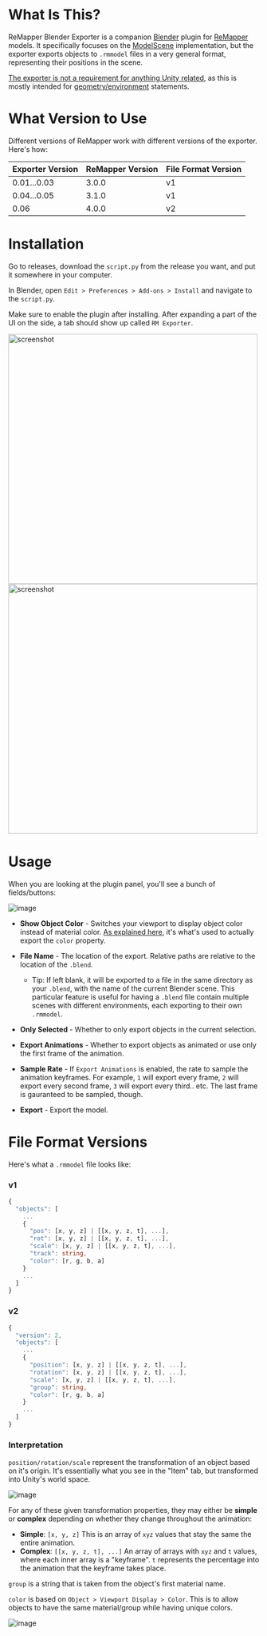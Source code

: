 # What Is This?
ReMapper Blender Exporter is a companion [Blender](https://www.blender.org/) plugin for [ReMapper](https://github.com/Swifter1243/ReMapper) models. It specifically focuses on the [ModelScene](https://github.com/Swifter1243/ReMapper/wiki/Model-Scene) implementation, but the exporter exports objects to `.rmmodel` files in a very general format, representing their positions in the scene.

<ins>The exporter is not a requirement for anything Unity related</ins>, as this is mostly intended for [geometry/environment](https://github.com/Aeroluna/Heck/wiki/Environment) statements. 

# What Version to Use
Different versions of ReMapper work with different versions of the exporter. Here's how:

| Exporter Version | ReMapper Version | File Format Version |
|---|---|---|
| 0.01...0.03 | 3.0.0 | v1 |
| 0.04...0.05 | 3.1.0 | v1 |
| 0.06 | 4.0.0 | v2 |

# Installation
Go to releases, download the `script.py` from the release you want, and put it somewhere in your computer.

In Blender, open `Edit > Preferences > Add-ons > Install` and navigate to the `script.py`.

Make sure to enable the plugin after installing. After expanding a part of the UI on the side, a tab should show up called `RM Exporter`.

<img src="https://user-images.githubusercontent.com/90769470/185506952-71625260-b2fb-46c4-b147-bb332c532cbe.png" alt="screenshot" width="500"/>
<img src="https://user-images.githubusercontent.com/61858676/183328172-f9cb8533-6dc3-4363-a5cc-70340d3cb1bf.jpg" alt="screenshot" width="500"/>

# Usage

When you are looking at the plugin panel, you'll see a bunch of fields/buttons:

![image](https://github.com/user-attachments/assets/6340077b-1bc2-4d51-b80b-37cbe5ae84c1)

- **Show Object Color** - Switches your viewport to display object color instead of material color. [As explained here](#Interpretation), it's what's used to actually export the `color` property.

- **File Name** - The location of the export. Relative paths are relative to the location of the `.blend`.
  * Tip: If left blank, it will be exported to a file in the same directory as your `.blend`, with the name of the current Blender scene. This particular feature is useful for having a `.blend` file contain multiple scenes with different environments, each exporting to their own `.rmmodel`.
- **Only Selected** - Whether to only export objects in the current selection.
- **Export Animations** - Whether to export objects as animated or use only the first frame of the animation.
- **Sample Rate** - If `Export Animations` is enabled, the rate to sample the animation keyframes. For example, `1` will export every frame, `2` will export every second frame, `3` will export every third.. etc. The last frame is gauranteed to be sampled, though.
- **Export** - Export the model.

# File Format Versions

Here's what a `.rmmodel` file looks like:

### v1
```ts
{
  "objects": [
    ...
    {
      "pos": [x, y, z] | [[x, y, z, t], ...],
      "rot": [x, y, z] | [[x, y, z, t], ...],
      "scale": [x, y, z] | [[x, y, z, t], ...],
      "track": string,
      "color": [r, g, b, a]
    }
    ...
  ]
}
```

### v2
```ts
{
  "version": 2,
  "objects": [
    ...
    {
      "position": [x, y, z] | [[x, y, z, t], ...],
      "rotation": [x, y, z] | [[x, y, z, t], ...],
      "scale": [x, y, z] | [[x, y, z, t], ...],
      "group": string,
      "color": [r, g, b, a]
    }
    ...
  ]
}
```

### Interpretation
`position/rotation/scale` represent the transformation of an object based on it's origin. It's essentially what you see in the "Item" tab, but transformed into Unity's world space.

![image](https://github.com/user-attachments/assets/2d0ac6d3-2209-4750-b96d-912b29ecf249)

For any of these given transformation properties, they may either be **simple** or **complex** depending on whether they change throughout the animation:
- **Simple**: `[x, y, z]` This is an array of `xyz` values that stay the same the entire animation.
- **Complex**: `[[x, y, z, t], ...]` An array of arrays with `xyz` and `t` values, where each inner array is a "keyframe". `t` represents the percentage into the animation that the keyframe takes place.

`group` is a string that is taken from the object's first material name.

`color` is based on `Object > Viewport Display > Color`. This is to allow objects to have the same material/group while having unique colors.

![image](https://github.com/user-attachments/assets/d78d9eab-afd4-41e4-8017-9055a4d98740)
